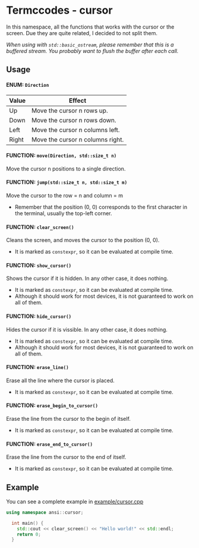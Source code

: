 # Termccodes - cursor
In this namespace, all the functions that works with the cursor or the screen. Due they are quite related, I decided to not split them.

*When using with `std::basic_ostream`, please remember
that this is a buffered stream. You probably want to
flush the buffer after each call.*

## Usage
#### ENUM: `Direction`
|Value|Effect|
|---|---|
|Up|Move the cursor n rows up.|
|Down|Move the cursor n rows down.|
|Left|Move the cursor n columns left.|
|Right|Move the cursor n columns right.|

#### FUNCTION: `move(Direction, std::size_t n)`
Move the cursor n positions to a single direction.

#### FUNCTION: `jump(std::size_t n, std::size_t m)`
Move the cursor to the row = n and column = m
- Remember that the position (0, 0) corresponds to the first character in the terminal, usually the top-left corner.

#### FUNCTION: `clear_screen()`
Cleans the screen, and moves the cursor to the position (0, 0).
- It is marked as `constexpr`, so it can be evaluated at compile time.

#### FUNCTION: `show_cursor()`
Shows the cursor if it is hidden. In any other case, it does nothing.
- It is marked as `constexpr`, so it can be evaluated at compile time.
- Although it should work for most devices, it is not guaranteed to work on all of them.

#### FUNCTION: `hide_cursor()`
Hides the cursor if it is vissible. In any other case, it does nothing.
- It is marked as `constexpr`, so it can be evaluated at compile time.
- Although it should work for most devices, it is not guaranteed to work on all of them.

#### FUNCTION: `erase_line()`
Erase all the line where the cursor is placed.
- It is marked as `constexpr`, so it can be evaluated at compile time.

#### FUNCTION: `erase_begin_to_cursor()`
Erase the line from the cursor to the begin of itself.
- It is marked as `constexpr`, so it can be evaluated at compile time.

#### FUNCTION: `erase_end_to_cursor()`
Erase the line from the cursor to the end of itself.
- It is marked as `constexpr`, so it can be evaluated at compile time.

## Example
You can see a complete example in [example/cursor.cpp](../example/cursor.cpp)

```cpp
using namespace ansi::cursor;

  int main() {
    std::cout << clear_screen() << "Hello world!" << std::endl;    
    return 0;
  }
```